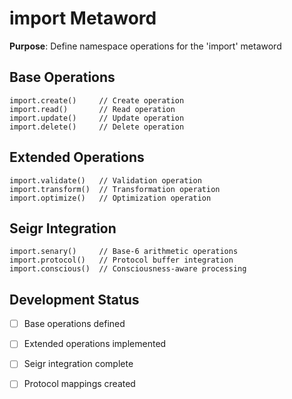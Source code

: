 # import Metaword

**Purpose**: Define namespace operations for the 'import' metaword

## Base Operations

```hyphos
import.create()     // Create operation
import.read()       // Read operation  
import.update()     // Update operation
import.delete()     // Delete operation
```

## Extended Operations

```hyphos
import.validate()   // Validation operation
import.transform()  // Transformation operation
import.optimize()   // Optimization operation
```

## Seigr Integration

```hyphos
import.senary()     // Base-6 arithmetic operations
import.protocol()   // Protocol buffer integration
import.conscious()  // Consciousness-aware processing
```

## Development Status

- [ ] Base operations defined
- [ ] Extended operations implemented  
- [ ] Seigr integration complete
- [ ] Protocol mappings created

